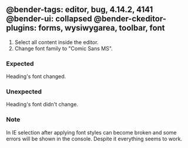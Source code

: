 @bender-tags: editor, bug, 4.14.2, 4141
@bender-ui: collapsed
@bender-ckeditor-plugins: forms, wysiwygarea, toolbar, font
----

1. Select all content inside the editor.
2. Change font family to "Comic Sans MS".

### Expected

Heading's font changed.

### Unexpected

Heading's font didn't change.

### Note

In IE selection after applying font styles can become broken and some errors will be shown in the console. Despite it everything seems to work.
